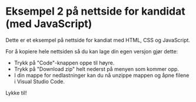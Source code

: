 # Eksempel 2 på nettside for kandidat (med JavaScript)

Dette er et eksempel på nettside for kandiat med HTML, CSS og JavaScript.

For å kopiere hele nettsiden så du kan lage din egen versjon gjør dette:

- Trykk på "Code"-knappen oppe til høyre.
- Trykk på "Download zip" helt nederst på menyen som kommer opp.
- I din mappe for nedlastninger kan du nå unzippe mappen og åpne filene i Visual Studio Code.

Lykke til!
